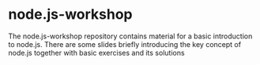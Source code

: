node.js-workshop
================

The node.js-workshop repository contains material for a basic introduction to node.js. There are some slides briefly introducing the key concept of node.js together with basic exercises and its solutions

